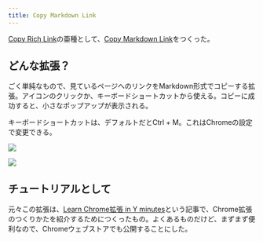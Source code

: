 ```yaml
---
title: Copy Markdown Link
---
```

[Copy Rich Link](https://chrome.google.com/webstore/detail/copy-rich-link/hikiamlgpdcabppakpmemaofmkgknpea)の亜種として、[Copy Markdown Link](https://chrome.google.com/webstore/detail/copy-markdown-link/gkceaaphhbeanfciglgpffnncfpipjpa)をつくった。

どんな拡張？
------

ごく単純なもので、見ているページへのリンクをMarkdown形式でコピーする拡張。アイコンのクリックか、キーボードショートカットから使える。コピーに成功すると、小さなポップアップが表示される。

キーボードショートカットは、デフォルトだとCtrl + M。これはChromeの設定で変更できる。

![](https://lh5.googleusercontent.com/gonItUfeAxu37ejBULk1_H0jJCd2DNNUruaxNPbh3aJmfVN9Y1ksLc3ONXmzizAWjV2zirEQqcQU4g3gNN_iGNdSs2KTX34MA6f5a5mQ4V4b1kQzEawYuI2tJdYBn0TY_Lve0PUFZ8rHK6Un0Zka0A)

![](https://lh4.googleusercontent.com/QXnDWq1atl3WFYi1tigX5IlFVFJq2shZPS-K_lbF44jsik0TgwynU6t61rSQl2TXEHeoc6EbRlL5qwsLHDqRPV488E7mMRaZZ7IwbRQhSMvFpRNfBveofBKI1oWu-ZnO3LFMi9aYgqV6U2oeCzhhUw)

チュートリアルとして
----------

元々この拡張は、[Learn Chrome拡張 in Y minutes](https://r7kamura.com/articles/2022-05-18-learn-chrome-extention-in-y-minutes)という記事で、Chrome拡張のつくりかたを紹介するためにつくったもの。よくあるものだけど、まずまず便利なので、Chromeウェブストアでも公開することにした。
